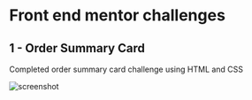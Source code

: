 # Front end mentor challenges

## 1 - Order Summary Card

Completed order summary card challenge using HTML and CSS

![screenshot](https://github.com/sujanth21/front-end-mentors-new-bie/blob/master/01-Order-summary/img/final.PNG)
